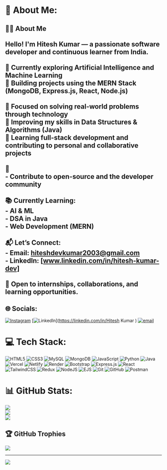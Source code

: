 # 💫 About Me:
## 👨‍💻 About Me<br><br>Hello! I'm **Hitesh Kumar** — a passionate software developer and continuous learner from India.<br><br>📌 Currently exploring **Artificial Intelligence** and **Machine Learning**  <br>🧩 Building projects using the **MERN Stack** (MongoDB, Express.js, React, Node.js)<br><br>🧠 Focused on solving real-world problems through technology  <br>🔧 Improving my skills in **Data Structures & Algorithms (Java)**  <br>📘 Learning full-stack development and contributing to personal and collaborative projects<br><br>🎯   <br>- Contribute to open-source and the developer community<br><br>📚 **Currently Learning**:<br>- AI & ML  <br>- DSA in Java  <br>- Web Development (MERN)<br><br>📬 **Let’s Connect**:<br>- Email: hiteshdevkumar2003@gmail.com  <br>- LinkedIn: [www.linkedin.com/in/hitesh-kumar-dev]  <br><br>🤝 Open to internships, collaborations, and learning opportunities.<br>


## 🌐 Socials:
[![Instagram](https://img.shields.io/badge/Instagram-%23E4405F.svg?logo=Instagram&logoColor=white)](https://instagram.com/hitesh_sundesha157) [![LinkedIn](https://img.shields.io/badge/LinkedIn-%230077B5.svg?logo=linkedin&logoColor=white)](https://linkedin.com/in/Hitesh Kumar ) [![email](https://img.shields.io/badge/Email-D14836?logo=gmail&logoColor=white)](mailto:hiteshdevkumar2003@gmail.com) 

# 💻 Tech Stack:
![HTML5](https://img.shields.io/badge/html5-%23E34F26.svg?style=for-the-badge&logo=html5&logoColor=white) ![CSS3](https://img.shields.io/badge/css3-%231572B6.svg?style=for-the-badge&logo=css3&logoColor=white) ![MySQL](https://img.shields.io/badge/mysql-4479A1.svg?style=for-the-badge&logo=mysql&logoColor=white) ![MongoDB](https://img.shields.io/badge/MongoDB-%234ea94b.svg?style=for-the-badge&logo=mongodb&logoColor=white) ![JavaScript](https://img.shields.io/badge/javascript-%23323330.svg?style=for-the-badge&logo=javascript&logoColor=%23F7DF1E) ![Python](https://img.shields.io/badge/python-3670A0?style=for-the-badge&logo=python&logoColor=ffdd54) ![Java](https://img.shields.io/badge/java-%23ED8B00.svg?style=for-the-badge&logo=openjdk&logoColor=white) ![Vercel](https://img.shields.io/badge/vercel-%23000000.svg?style=for-the-badge&logo=vercel&logoColor=white) ![Netlify](https://img.shields.io/badge/netlify-%23000000.svg?style=for-the-badge&logo=netlify&logoColor=#00C7B7) ![Render](https://img.shields.io/badge/Render-%46E3B7.svg?style=for-the-badge&logo=render&logoColor=white) ![Bootstrap](https://img.shields.io/badge/bootstrap-%238511FA.svg?style=for-the-badge&logo=bootstrap&logoColor=white) ![Express.js](https://img.shields.io/badge/express.js-%23404d59.svg?style=for-the-badge&logo=express&logoColor=%2361DAFB) ![React](https://img.shields.io/badge/react-%2320232a.svg?style=for-the-badge&logo=react&logoColor=%2361DAFB) ![TailwindCSS](https://img.shields.io/badge/tailwindcss-%2338B2AC.svg?style=for-the-badge&logo=tailwind-css&logoColor=white) ![Redux](https://img.shields.io/badge/redux-%23593d88.svg?style=for-the-badge&logo=redux&logoColor=white) ![NodeJS](https://img.shields.io/badge/node.js-6DA55F?style=for-the-badge&logo=node.js&logoColor=white) ![EJS](https://img.shields.io/badge/ejs-%23B4CA65.svg?style=for-the-badge&logo=ejs&logoColor=black) ![Git](https://img.shields.io/badge/git-%23F05033.svg?style=for-the-badge&logo=git&logoColor=white) ![GitHub](https://img.shields.io/badge/github-%23121011.svg?style=for-the-badge&logo=github&logoColor=white) ![Postman](https://img.shields.io/badge/Postman-FF6C37?style=for-the-badge&logo=postman&logoColor=white)
# 📊 GitHub Stats:
![](https://github-readme-stats.vercel.app/api?username=HiteshKumar&theme=vue-dark&hide_border=false&include_all_commits=false&count_private=false)<br/>
![](https://nirzak-streak-stats.vercel.app/?user=HiteshKumar&theme=vue-dark&hide_border=false)<br/>
![](https://github-readme-stats.vercel.app/api/top-langs/?username=HiteshKumar&theme=vue-dark&hide_border=false&include_all_commits=false&count_private=false&layout=compact)

## 🏆 GitHub Trophies
![](https://github-profile-trophy.vercel.app/?username=HiteshKumar&theme=shadow_red&no-frame=false&no-bg=true&margin-w=4)

---
[![](https://visitcount.itsvg.in/api?id=HiteshKumar&icon=10&color=12)](https://visitcount.itsvg.in)

<!-- Proudly created with GPRM ( https://gprm.itsvg.in ) -->
